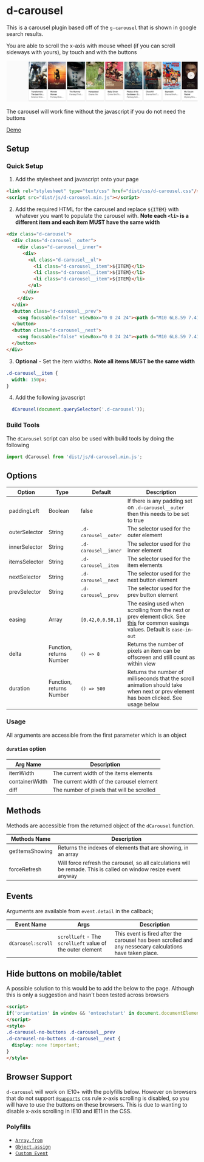 # d-carousel

This is a carousel plugin based off of the `g-carousel` that is shown in google search results. 

You are able to scroll the x-axis with mouse wheel (if you can scroll sideways with yours), by touch and with the buttons

![g-carousel example](https://github.com/jimmaaay/d-carousel/blob/master/img/g-carousel-example.jpg "g-carousel example")

The carousel will work fine without the javascript if you do not need the buttons

[Demo](https://www.jimmythompson.me/d-carousel/)


## Setup

### Quick Setup
1. Add the stylesheet and javascript onto your page
```html
<link rel="stylesheet" type="text/css" href="dist/css/d-carousel.css"/>
<script src="dist/js/d-carousel.min.js"></script>
```
2. Add the required HTML for the carousel and replace  `${ITEM}` with whatever you want to populate the carousel with. **Note each `<li>` is a different item and each item MUST have the same width**
```html
<div class="d-carousel">
  <div class="d-carousel__outer">
    <div class="d-carousel__inner">
      <div>
        <ul class="d-carousel__ul">
          <li class="d-carousel__item">${ITEM}</li>
          <li class="d-carousel__item">${ITEM}</li>
          <li class="d-carousel__item">${ITEM}</li>
        </ul>
      </div>
    </div>
  </div>
  <button class="d-carousel__prev">
    <svg focusable="false" viewBox="0 0 24 24"><path d="M10 6L8.59 7.41 13.17 12l-4.58 4.59L10 18l6-6z"></path></svg>
  </button>
  <button class="d-carousel__next">
    <svg focusable="false" viewBox="0 0 24 24"><path d="M10 6L8.59 7.41 13.17 12l-4.58 4.59L10 18l6-6z"></path></svg>
  </button>
</div>
```

3. **Optional**  - Set the item widths. **Note all items MUST be the same width**
```css
.d-carousel__item {
  width: 150px;
}
```

4. Add the following javascript
```javascript
  dCarousel(document.querySelector('.d-carousel'));
```

### Build Tools
The `dCarousel` script can also be used with build tools by doing the following
```javascript
import dCarousel from 'dist/js/d-carousel.min.js';
```

## Options
| Option | Type | Default | Description |
| ------ | ---- | ------- | ----------- |
| paddingLeft | Boolean | false | If there is any padding set on `.d-carousel__outer` then this needs to be set to true |
| outerSelector | String | `.d-carousel__outer` | The selector used for the outer element |
| innerSelector | String | `.d-carousel__inner` | The selector used for the inner element |
| itemsSelector | String | `.d-carousel__item` | The selector used for the item elements |
| nextSelector | String | `.d-carousel__next` | The selector used for the next button element |
| prevSelector | String | `.d-carousel__prev` | The selector used for the prev button element |
| easing | Array | `[0.42,0,0.58,1]` | The easing used when scrolling from the next or prev element click. See [this](https://www.w3.org/TR/css3-transitions/#transition-timing-function-property) for common easings values. Default is `ease-in-out`|
| delta | Function, returns Number | `() => 8` | Returns the number of pixels an item can be offscreen and still count as within view |
| duration | Function, returns Number | `() => 500` | Returns the number of milliseconds that the scroll animation should take when next or prev element has been clicked. See usage below |

### Usage
All arguments are accessible from the first parameter which is an object

#### `duration` option

| Arg Name | Description |
| -------- | ----------- |
| itemWidth | The current width of the items elements |
| containerWidth | The current width of the carousel element |
| diff | The number of pixels that will be scrolled |


## Methods
Methods are accessible from the returned object of the `dCarousel` function.

| Methods Name | Description |
| ------------ | ----------- |
| getItemsShowing | Returns the indexes of elements that are showing, in an array |
| forceRefresh | Will force refresh the carousel, so all calculations will be remade. This is called on window resize event anyway |

## Events
Arguments are available from `event.detail` in the callback;

| Event Name | Args | Description |
| ---------- | ---- | ----------- |
| `dCarousel:scroll` | `scrollLeft` - The `scrollLeft` value of the outer element | This event is fired after the carousel has been scrolled and any nessecary calculations have taken place. |


## Hide buttons on mobile/tablet
A possible solution to this would be to add the below to the page. Although this is only a suggestion and hasn't been tested across browsers

```html
<script>
if('orientation' in window && 'ontouchstart' in document.documentElement) document.documentElement.className += ' d-carousel-no-buttons';
</script>
<style>
.d-carousel-no-buttons .d-carousel__prev
.d-carousel-no-buttons .d-carousel__next {
  display: none !important;
}
</style>
```


## Browser Support

`d-carousel` will work on IE10+ with the polyfills below. However on browsers that do not support [`@supports`](https://developer.mozilla.org/en/docs/Web/CSS/@supports) css rule x-axis scrolling is disabled, so you will have to use the buttons on these browsers. This is due to wanting to disable x-axis scrolling in IE10 and IE11 in the CSS. 

### Polyfills

* [`Array.from`](https://developer.mozilla.org/en/docs/Web/JavaScript/Reference/Global_Objects/Array/from#Polyfill)
* [`Object.assign`](https://developer.mozilla.org/en/docs/Web/JavaScript/Reference/Global_Objects/Object/assign#Polyfill)
* [`Custom Event`](https://developer.mozilla.org/en-US/docs/Web/API/CustomEvent/CustomEvent#Polyfill)